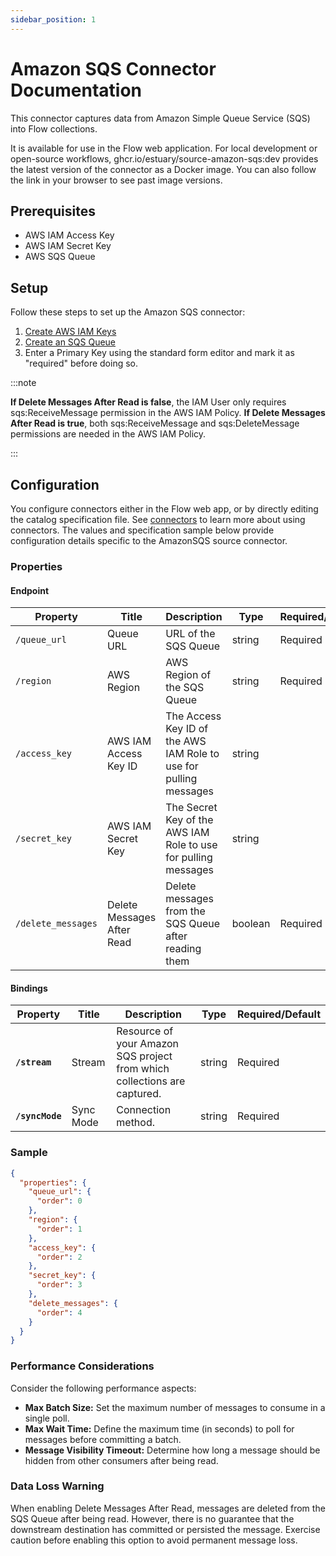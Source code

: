 ```yaml
---
sidebar_position: 1
---
```


# Amazon SQS Connector Documentation

This connector captures data from Amazon Simple Queue Service (SQS) into Flow collections.

It is available for use in the Flow web application. For local development or open-source workflows, ghcr.io/estuary/source-amazon-sqs:dev provides the latest version of the connector as a Docker image. You can also follow the link in your browser to see past image versions.

## Prerequisites
* AWS IAM Access Key
* AWS IAM Secret Key
* AWS SQS Queue

## Setup
Follow these steps to set up the Amazon SQS connector:

1. [Create AWS IAM Keys](https://aws.amazon.com/premiumsupport/knowledge-center/create-access-key/)
2. [Create an SQS Queue](https://docs.aws.amazon.com/AWSSimpleQueueService/latest/SQSDeveloperGuide/sqs-getting-started.html#step-create-queue)
3. Enter a Primary Key using the standard form editor and mark it as "required" before doing so.

:::note

**If Delete Messages After Read is false**, the IAM User only requires sqs:ReceiveMessage permission in the AWS IAM Policy.
**If Delete Messages After Read is true**, both sqs:ReceiveMessage and sqs:DeleteMessage permissions are needed in the AWS IAM Policy.

:::

## Configuration
You configure connectors either in the Flow web app, or by directly editing the catalog specification file. See [connectors](https://docs.estuary.dev/concepts/connectors/#using-connectors) to learn more about using connectors. The values and specification sample below provide configuration details specific to the AmazonSQS source connector.

### Properties

#### Endpoint
| Property           | Title                      | Description                                                       | Type    | Required/Default |
| ------------------ | -------------------------- | ----------------------------------------------------------------- | ------- | ---------------- |
| `/queue_url`       | Queue URL                  | URL of the SQS Queue                                              | string  | Required         |
| `/region`          | AWS Region                 | AWS Region of the SQS Queue                                       | string  | Required         |
| `/access_key`      | AWS IAM Access Key ID      | The Access Key ID of the AWS IAM Role to use for pulling messages | string  |                  |
| `/secret_key`      | AWS IAM Secret Key         | The Secret Key of the AWS IAM Role to use for pulling messages    | string  |                  |
| `/delete_messages` | Delete Messages After Read | Delete messages from the SQS Queue after reading them             | boolean | Required         |

#### Bindings

| Property        | Title     | Description                                                              | Type   | Required/Default |
| --------------- | --------- | ------------------------------------------------------------------------ | ------ | ---------------- |
| **`/stream`**   | Stream    | Resource of your Amazon SQS project from which collections are captured. | string | Required         |
| **`/syncMode`** | Sync Mode | Connection method.                                                       | string | Required         |

### Sample

```json
{
  "properties": {
    "queue_url": {
      "order": 0
    },
    "region": {
      "order": 1
    },
    "access_key": {
      "order": 2
    },
    "secret_key": {
      "order": 3
    },
    "delete_messages": {
      "order": 4
    }
  }
}
```

### Performance Considerations
Consider the following performance aspects:

* **Max Batch Size:** Set the maximum number of messages to consume in a single poll.
* **Max Wait Time:** Define the maximum time (in seconds) to poll for messages before committing a batch.
* **Message Visibility Timeout:** Determine how long a message should be hidden from other consumers after being read.


### Data Loss Warning
When enabling Delete Messages After Read, messages are deleted from the SQS Queue after being read. However, there is no guarantee that the downstream destination has committed or persisted the message. Exercise caution before enabling this option to avoid permanent message loss.